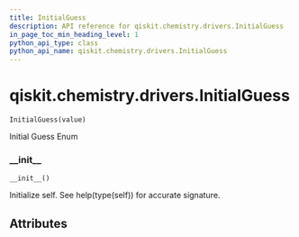 ```yaml
---
title: InitialGuess
description: API reference for qiskit.chemistry.drivers.InitialGuess
in_page_toc_min_heading_level: 1
python_api_type: class
python_api_name: qiskit.chemistry.drivers.InitialGuess
---
```


# qiskit.chemistry.drivers.InitialGuess

<span id="qiskit.chemistry.drivers.InitialGuess" />

`InitialGuess(value)`

Initial Guess Enum

### \_\_init\_\_

<span id="qiskit.chemistry.drivers.InitialGuess.__init__" />

`__init__()`

Initialize self. See help(type(self)) for accurate signature.

## Attributes

